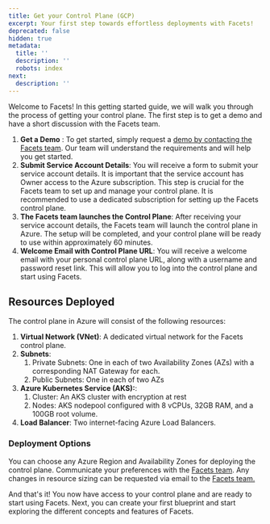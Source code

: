 ```yaml
---
title: Get your Control Plane (GCP)
excerpt: Your first step towards effortless deployments with Facets!
deprecated: false
hidden: true
metadata:
  title: ''
  description: ''
  robots: index
next:
  description: ''
---
```

Welcome to Facets! In this getting started guide, we will walk you through the process of getting your control plane. The first step is to get a demo and have a short discussion with the Facets team.

1. **Get a Demo** : To get started, simply request a [demo by contacting the Facets team](https://www.facets.cloud/demo). Our team will understand the requirements and will help you get started. 
2. **Submit Service Account Details**: You will receive a form to submit your service account details. It is important that the service account has Owner access to the Azure subscription. This step is crucial for the Facets team to set up and manage your control plane. It is recommended to use a dedicated subscription for setting up the Facets control plane.
3. **The Facets team launches the Control Plane**: After receiving your service account details, the Facets team will launch the control plane in Azure. The setup will be completed, and your control plane will be ready to use within approximately 60 minutes.
4. **Welcome Email with Control Plane URL**: You will receive a welcome email with your personal control plane URL, along with a username and password reset link. This will allow you to log into the control plane and start using Facets.

## Resources Deployed

The control plane in Azure will consist of the following resources:

1. **Virtual Network (VNet)**: A dedicated virtual network for the Facets control plane.
2. **Subnets**:
   1. Private Subnets: One in each of two Availability Zones (AZs) with a corresponding NAT Gateway for each.
   2. Public Subnets: One in each of two AZs
3. **Azure Kubernetes Service (AKS):**:
   1. Cluster: An AKS cluster with encryption at rest
   2. Nodes: AKS nodepool configured with 8 vCPUs, 32GB RAM, and a 100GB root volume.
4. **Load Balancer**: Two internet-facing Azure Load Balancers.

### Deployment Options

You can choose any Azure Region and Availability Zones for deploying the control plane. Communicate your preferences with the [Facets team](support@facets.cloud). Any changes in resource sizing can be requested via email to the [Facets team.](support@facets.cloud)

And that's it! You now have access to your control plane and are ready to start using Facets. Next, you can create your first blueprint and start exploring the different concepts and features of Facets.
